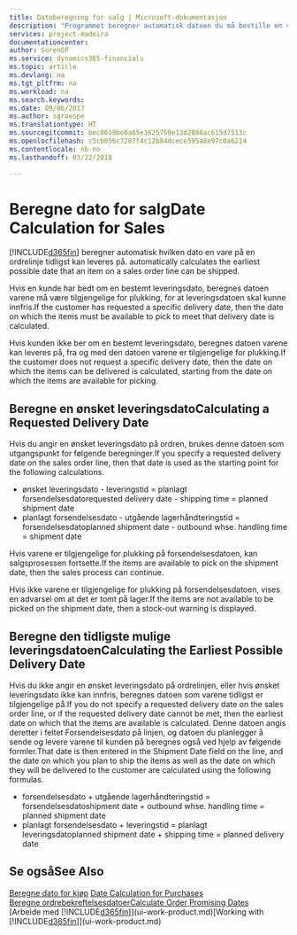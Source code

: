 ```yaml
---
title: Datoberegning for salg | Microsoft-dokumentasjon
description: "Programmet beregner automatisk datoen du må bestille en vare på for å ha den på lager på en bestemt dato. Dette er datoen da du kan forvente at varer som ble bestilt på en bestemt dato, vil være tilgjengelig for plukking."
services: project-madeira
documentationcenter: 
author: SorenGP
ms.service: dynamics365-financials
ms.topic: article
ms.devlang: na
ms.tgt_pltfrm: na
ms.workload: na
ms.search.keywords: 
ms.date: 09/06/2017
ms.author: sgroespe
ms.translationtype: HT
ms.sourcegitcommit: bec0619be0a65e3625759e13d2866ac615d7513c
ms.openlocfilehash: c5cb056c7287f4c12b84dcece595a8e97c0a6214
ms.contentlocale: nb-no
ms.lasthandoff: 03/22/2018

---
```

# <a name="date-calculation-for-sales"></a><span data-ttu-id="10979-104">Beregne dato for salg</span><span class="sxs-lookup"><span data-stu-id="10979-104">Date Calculation for Sales</span></span>
[!INCLUDE[d365fin](includes/d365fin_md.md)]<span data-ttu-id="10979-105"> beregner automatisk hvilken dato en vare på en ordrelinje tidligst kan leveres på.</span><span class="sxs-lookup"><span data-stu-id="10979-105"> automatically calculates the earliest possible date that an item on a sales order line can be shipped.</span></span>

<span data-ttu-id="10979-106">Hvis en kunde har bedt om en bestemt leveringsdato, beregnes datoen varene må være tilgjengelige for plukking, for at leveringsdatoen skal kunne innfris.</span><span class="sxs-lookup"><span data-stu-id="10979-106">If the customer has requested a specific delivery date, then the date on which the items must be available to pick to meet that delivery date is calculated.</span></span>

<span data-ttu-id="10979-107">Hvis kunden ikke ber om en bestemt leveringsdato, beregnes datoen varene kan leveres på, fra og med den datoen varene er tilgjengelige for plukking.</span><span class="sxs-lookup"><span data-stu-id="10979-107">If the customer does not request a specific delivery date, then the date on which the items can be delivered is calculated, starting from the date on which the items are available for picking.</span></span>

## <a name="calculating-a-requested-delivery-date"></a><span data-ttu-id="10979-108">Beregne en ønsket leveringsdato</span><span class="sxs-lookup"><span data-stu-id="10979-108">Calculating a Requested Delivery Date</span></span>
<span data-ttu-id="10979-109">Hvis du angir en ønsket leveringsdato på ordren, brukes denne datoen som utgangspunkt for følgende beregninger.</span><span class="sxs-lookup"><span data-stu-id="10979-109">If you specify a requested delivery date on the sales order line, then that date is used as the starting point for the following calculations.</span></span>

- <span data-ttu-id="10979-110">ønsket leveringsdato - leveringstid = planlagt forsendelsesdato</span><span class="sxs-lookup"><span data-stu-id="10979-110">requested delivery date - shipping time = planned shipment date</span></span>
- <span data-ttu-id="10979-111">planlagt forsendelsesdato - utgående lagerhåndteringstid = forsendelsesdato</span><span class="sxs-lookup"><span data-stu-id="10979-111">planned shipment date - outbound whse. handling time = shipment date</span></span>

<span data-ttu-id="10979-112">Hvis varene er tilgjengelige for plukking på forsendelsesdatoen, kan salgsprosessen fortsette.</span><span class="sxs-lookup"><span data-stu-id="10979-112">If the items are available to pick on the shipment date, then the sales process can continue.</span></span>

<span data-ttu-id="10979-113">Hvis ikke varene er tilgjengelige for plukking på forsendelsesdatoen, vises en advarsel om at det er tomt på lager.</span><span class="sxs-lookup"><span data-stu-id="10979-113">If the items are not available to be picked on the shipment date, then a stock-out warning is displayed.</span></span>

## <a name="calculating-the-earliest-possible-delivery-date"></a><span data-ttu-id="10979-114">Beregne den tidligste mulige leveringsdatoen</span><span class="sxs-lookup"><span data-stu-id="10979-114">Calculating the Earliest Possible Delivery Date</span></span>
<span data-ttu-id="10979-115">Hvis du ikke angir en ønsket leveringsdato på ordrelinjen, eller hvis ønsket leveringsdato ikke kan innfris, beregnes datoen som varene tidligst er tilgjengelige på.</span><span class="sxs-lookup"><span data-stu-id="10979-115">If you do not specify a requested delivery date on the sales order line, or if the requested delivery date cannot be met, then the earliest date on which that the items are available is calculated.</span></span> <span data-ttu-id="10979-116">Denne datoen angis deretter i feltet Forsendelsesdato på linjen, og datoen du planlegger å sende og levere varene til kunden på beregnes også ved hjelp av følgende formler.</span><span class="sxs-lookup"><span data-stu-id="10979-116">That date is then entered in the Shipment Date field on the line, and the date on which you plan to ship the items as well as the date on which they will be delivered to the customer are calculated using the following formulas.</span></span>

- <span data-ttu-id="10979-117">forsendelsesdato + utgående lagerhåndteringstid = forsendelsesdato</span><span class="sxs-lookup"><span data-stu-id="10979-117">shipment date + outbound whse. handling time = planned shipment date</span></span>
- <span data-ttu-id="10979-118">planlagt forsendelsesdato + leveringstid = planlagt leveringsdato</span><span class="sxs-lookup"><span data-stu-id="10979-118">planned shipment date + shipping time = planned delivery date</span></span>


## <a name="see-also"></a><span data-ttu-id="10979-119">Se også</span><span class="sxs-lookup"><span data-stu-id="10979-119">See Also</span></span>  
 <span data-ttu-id="10979-120">[Beregne dato for kjøp](purchasing-date-calculation-for-purchases.md) </span><span class="sxs-lookup"><span data-stu-id="10979-120">[Date Calculation for Purchases](purchasing-date-calculation-for-purchases.md) </span></span>  
 [<span data-ttu-id="10979-121">Beregne ordrebekreftelsesdatoer</span><span class="sxs-lookup"><span data-stu-id="10979-121">Calculate Order Promising Dates</span></span>](sales-how-to-calculate-order-promising-dates.md)  
 <span data-ttu-id="10979-122">[Arbeide med [!INCLUDE[d365fin](includes/d365fin_md.md)]](ui-work-product.md)</span><span class="sxs-lookup"><span data-stu-id="10979-122">[Working with [!INCLUDE[d365fin](includes/d365fin_md.md)]](ui-work-product.md)</span></span>

